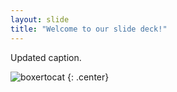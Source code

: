 ```yaml
---
layout: slide
title: "Welcome to our slide deck!"
---
```


Updated caption.

![boxertocat](https://octodex.github.com/images/boxertocat_octodex.jpg)
{: .center}
